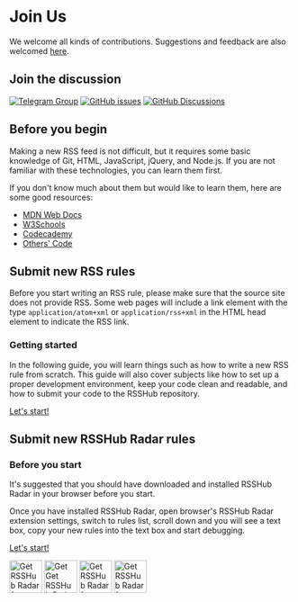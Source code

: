 # Join Us

We welcome all kinds of contributions. Suggestions and feedback are also welcomed [here](https://github.com/DIYgod/RSSHub/discussions).

## Join the discussion

[![Telegram Group](https://img.shields.io/badge/chat-telegram-brightgreen.svg?logo=telegram&style=for-the-badge)](https://t.me/rsshub) [![GitHub issues](https://img.shields.io/github/issues/DIYgod/RSSHub?color=bright-green&logo=github&style=for-the-badge)](https://github.com/DIYgod/RSSHub/issues) [![GitHub Discussions](https://img.shields.io/github/discussions/DIYgod/RSSHub?logo=github&style=for-the-badge)](https://github.com/DIYgod/RSSHub/discussions)

## Before you begin

Making a new RSS feed is not difficult, but it requires some basic knowledge of Git, HTML, JavaScript, jQuery, and Node.js. If you are not familiar with these technologies, you can learn them first.

If you don't know much about them but would like to learn them, here are some good resources:

-   [MDN Web Docs](https://developer.mozilla.org/en-US/docs/Web/JavaScript)
-   [W3Schools](https://www.w3schools.com/)
-   [Codecademy](https://www.codecademy.com/learn/learn-git)
-   [Others' Code](https://github.com/DIYgod/RSSHub/tree/master/lib/v2)

## Submit new RSS rules

Before you start writing an RSS rule, please make sure that the source site does not provide RSS. Some web pages will include a link element with the type `application/atom+xml` or `application/rss+xml` in the HTML head element to indicate the RSS link.

### Getting started

In the following guide, you will learn things such as how to write a new RSS rule from scratch. This guide will also cover subjects like how to set up a proper development environment, keep your code clean and readable, and how to submit your code to the RSSHub repository.

[Let's start!](/en/joinus/new-rss/prerequisites.html)

## Submit new RSSHub Radar rules

### Before you start

It's suggested that you should have downloaded and installed RSSHub Radar in your browser before you start.

Once you have installed RSSHub Radar, open browser's RSSHub Radar extension settings, switch to rules list, scroll down and you will see a text box, copy your new rules into the text box and start debugging.

[Let's start!](/en/joinus/new-radar)

<a href="https://chrome.google.com/webstore/detail/rsshub-radar/kefjpfngnndepjbopdmoebkipbgkggaa" target="_blank" rel="noopener noreferrer"><img src="https://storage.googleapis.com/web-dev-uploads/image/WlD8wC6g8khYWPJUsQceQkhXSlv1/UV4C4ybeBTsZt43U4xis.png" alt="Get RSSHub Radar for Chromium" height="58"></a>
<a href="https://addons.mozilla.org/firefox/addon/rsshub-radar/" target="_blank" rel="noopener noreferrer"><img src="https://blog.mozilla.org/addons/files/2020/04/get-the-addon-fx-apr-2020.svg" alt="Get Get RSSHub Radar for Firefox" height="58"></a>
<a href="https://microsoftedge.microsoft.com/addons/detail/rsshub-radar/gangkeiaobmjcjokiofpkfpcobpbmnln" target="_blank" rel="noopener noreferrer"><img src="https://upload.wikimedia.org/wikipedia/commons/f/f7/Get_it_from_Microsoft_Badge.svg" alt="Get RSSHub Radar for Edge" height="58"></a>
<a href="https://apps.apple.com/us/app/rsshub-radar/id1610744717" target="_blank" rel="noopener noreferrer"><img src="https://developer.apple.com/news/images/download-on-the-app-store-badge.png" alt="Get RSSHub Radar for Safari" height="58"></a>
